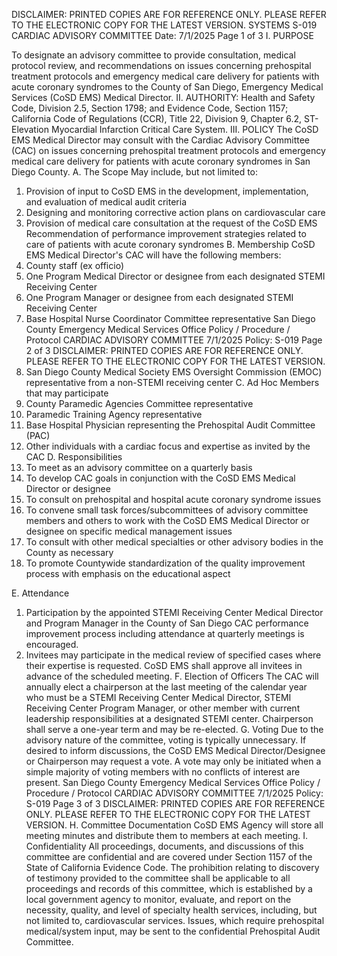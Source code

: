 DISCLAIMER: PRINTED COPIES ARE FOR REFERENCE ONLY. PLEASE REFER TO THE ELECTRONIC COPY FOR THE LATEST VERSION.
SYSTEMS S-019
CARDIAC ADVISORY COMMITTEE
Date: 7/1/2025 Page 1 of 3
I. PURPOSE

To designate an advisory committee to provide consultation, medical protocol review, and
recommendations on issues concerning prehospital treatment protocols and emergency medical
care delivery for patients with acute coronary syndromes to the County of San Diego, Emergency
Medical Services (CoSD EMS) Medical Director.
II. AUTHORITY: Health and Safety Code, Division 2.5, Section 1798; and Evidence Code, Section
1157; California Code of Regulations (CCR), Title 22, Division 9, Chapter 6.2, ST-Elevation
Myocardial Infarction Critical Care System.
III. POLICY
The CoSD EMS Medical Director may consult with the Cardiac Advisory Committee (CAC) on
issues concerning prehospital treatment protocols and emergency medical care delivery for
patients with acute coronary syndromes in San Diego County.
A. The Scope
May include, but not limited to:
1. Provision of input to CoSD EMS in the development, implementation, and evaluation of
medical audit criteria
2. Designing and monitoring corrective action plans on cardiovascular care
3. Provision of medical care consultation at the request of the CoSD EMS
Recommendation of performance improvement strategies related to care of patients with
acute coronary syndromes
B. Membership
CoSD EMS Medical Director's CAC will have the following members:
1. County staff (ex officio)
2. One Program Medical Director or designee from each designated STEMI Receiving Center
3. One Program Manager or designee from each designated STEMI Receiving Center
4. Base Hospital Nurse Coordinator Committee representative 
San Diego County Emergency Medical Services Office
Policy / Procedure / Protocol
CARDIAC ADVISORY COMMITTEE 7/1/2025
Policy: S-019 Page 2 of 3
DISCLAIMER: PRINTED COPIES ARE FOR REFERENCE ONLY. PLEASE REFER TO THE ELECTRONIC COPY FOR THE LATEST VERSION.
5. San Diego County Medical Society EMS Oversight Commission (EMOC) representative
from a non-STEMI receiving center
C. Ad Hoc Members that may participate
1. County Paramedic Agencies Committee representative
2. Paramedic Training Agency representative
3. Base Hospital Physician representing the Prehospital Audit Committee (PAC)
4. Other individuals with a cardiac focus and expertise as invited by the CAC
D. Responsibilities
1. To meet as an advisory committee on a quarterly basis
2. To develop CAC goals in conjunction with the CoSD EMS Medical Director or designee
3. To consult on prehospital and hospital acute coronary syndrome issues
4. To convene small task forces/subcommittees of advisory committee members and others to
work with the CoSD EMS Medical Director or designee on specific medical management
issues
5. To consult with other medical specialties or other advisory bodies in the County as
necessary
6. To promote Countywide standardization of the quality improvement process with emphasis
on the educational aspect

E. Attendance
1. Participation by the appointed STEMI Receiving Center Medical Director and Program
Manager in the County of San Diego CAC performance improvement process including
attendance at quarterly meetings is encouraged.
2. Invitees may participate in the medical review of specified cases where their expertise is
requested. CoSD EMS shall approve all invitees in advance of the scheduled meeting.
F. Election of Officers
The CAC will annually elect a chairperson at the last meeting of the calendar year who must
be a STEMI Receiving Center Medical Director, STEMI Receiving Center Program Manager,
or other member with current leadership responsibilities at a designated STEMI center.
Chairperson shall serve a one-year term and may be re-elected.
G. Voting
Due to the advisory nature of the committee, voting is typically unnecessary. If desired to
inform discussions, the CoSD EMS Medical Director/Designee or Chairperson may request a
vote. A vote may only be initiated when a simple majority of voting members with no conflicts
of interest are present. 
San Diego County Emergency Medical Services Office
Policy / Procedure / Protocol
CARDIAC ADVISORY COMMITTEE 7/1/2025
Policy: S-019 Page 3 of 3
DISCLAIMER: PRINTED COPIES ARE FOR REFERENCE ONLY. PLEASE REFER TO THE ELECTRONIC COPY FOR THE LATEST VERSION.
H. Committee Documentation
CoSD EMS Agency will store all meeting minutes and distribute them to members at each
meeting.
I. Confidentiality
All proceedings, documents, and discussions of this committee are confidential and are covered
under Section 1157 of the State of California Evidence Code. The prohibition relating to
discovery of testimony provided to the committee shall be applicable to all proceedings and
records of this committee, which is established by a local government agency to monitor,
evaluate, and report on the necessity, quality, and level of specialty health services, including,
but not limited to, cardiovascular services. Issues, which require prehospital medical/system
input, may be sent to the confidential Prehospital Audit Committee.

